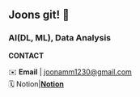 ## Joons git! 💭

### AI(DL, ML), Data Analysis

**CONTACT** <p>
✉️ **Email** | joonamm1230@gmail.com </br>
🗓 Notion|[**Notion**](https://www.notion.so/00388744cbae4e059563ccb679d8ec7f) </br>
</p>

</br>

<!-- h2><b> Tech Stack </b></h2-->

